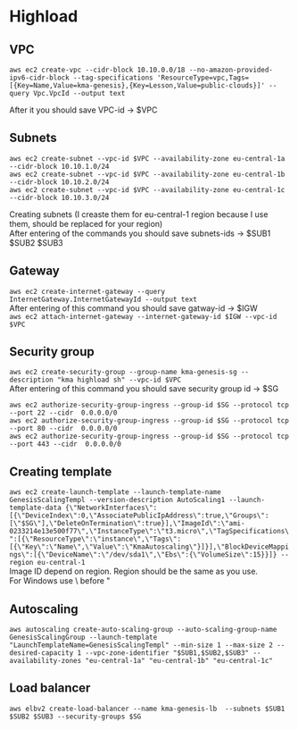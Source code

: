 # Highload

## VPC
`aws ec2 create-vpc --cidr-block 10.10.0.0/18 --no-amazon-provided-ipv6-cidr-block --tag-specifications 'ResourceType=vpc,Tags=[{Key=Name,Value=kma-genesis},{Key=Lesson,Value=public-clouds}]' --query Vpc.VpcId --output text`  

After it you should save VPC-id -> $VPC

## Subnets
`aws ec2 create-subnet --vpc-id $VPC --availability-zone eu-central-1a --cidr-block 10.10.1.0/24`  
`aws ec2 create-subnet --vpc-id $VPC --availability-zone eu-central-1b --cidr-block 10.10.2.0/24`  
`aws ec2 create-subnet --vpc-id $VPC --availability-zone eu-central-1c --cidr-block 10.10.3.0/24`  

Creating subnets (I creaste them for eu-central-1 region because I use them, should be replaced for your region)  
After entering of the commands you should save subnets-ids -> $SUB1 $SUB2 $SUB3

## Gateway
`aws ec2 create-internet-gateway --query InternetGateway.InternetGatewayId --output text`  
After entering of this command you should save gatway-id -> $IGW  
`aws ec2 attach-internet-gateway --internet-gateway-id $IGW --vpc-id $VPC`  

## Security group
`aws ec2 create-security-group --group-name kma-genesis-sg --description "kma highload sh" --vpc-id $VPC`  
After entering of this command you should save security group id -> $SG

`aws ec2 authorize-security-group-ingress --group-id $SG --protocol tcp --port 22 --cidr  0.0.0.0/0`  
`aws ec2 authorize-security-group-ingress --group-id $SG --protocol tcp --port 80 --cidr  0.0.0.0/0`  
`aws ec2 authorize-security-group-ingress --group-id $SG --protocol tcp --port 443 --cidr  0.0.0.0/0`  

## Creating template
`aws ec2 create-launch-template --launch-template-name GenesisScalingTempl --version-description AutoScaling1 --launch-template-data {\"NetworkInterfaces\":[{\"DeviceIndex\":0,\"AssociatePublicIpAddress\":true,\"Groups\":[\"$SG\"],\"DeleteOnTermination\":true}],\"ImageId\":\"ami-0233214e13e500f77\",\"InstanceType\":\"t3.micro\",\"TagSpecifications\":[{\"ResourceType\":\"instance\",\"Tags\":[{\"Key\":\"Name\",\"Value\":\"KmaAutoscaling\"}]}],\"BlockDeviceMappings\":[{\"DeviceName\":\"/dev/sda1\",\"Ebs\":{\"VolumeSize\":15}}]} --region eu-central-1`   
Image ID depend on region. Region should be the same as you use.  
For Windows use \ before "

## Autoscaling
`aws autoscaling create-auto-scaling-group --auto-scaling-group-name GenesisScalingGroup --launch-template "LaunchTemplateName=GenesisScalingTempl" --min-size 1 --max-size 2 --desired-capacity 1 --vpc-zone-identifier "$SUB1,$SUB2,$SUB3" --availability-zones "eu-central-1a" "eu-central-1b" "eu-central-1c"`

## Load balancer
`aws elbv2 create-load-balancer --name kma-genesis-lb  --subnets $SUB1 $SUB2 $SUB3 --security-groups $SG`
